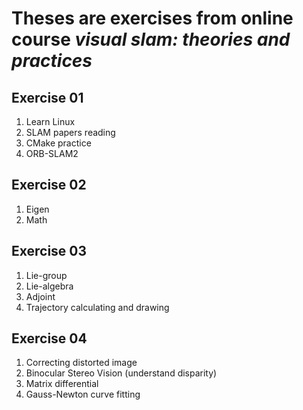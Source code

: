 # Theses are exercises from online course *visual slam: theories and practices*  

## Exercise 01  

1. Learn Linux  
2. SLAM papers reading  
3. CMake practice  
4. ORB-SLAM2  

## Exercise 02  

1. Eigen  
2. Math  

## Exercise 03  

1. Lie-group  
2. Lie-algebra  
3. Adjoint  
4. Trajectory calculating and drawing  

## Exercise 04  

1. Correcting distorted image
2. Binocular Stereo Vision (understand disparity)
3. Matrix differential
4. Gauss-Newton curve fitting 

